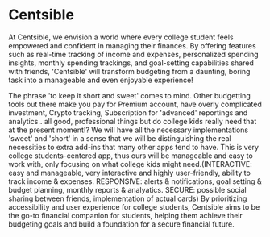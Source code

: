 # Centsible

At Centsible, we envision a world where every college student feels empowered and confident in managing their finances. By offering features such as real-time tracking of income and expenses, personalized spending insights, monthly spending trackings, and goal-setting capabilities shared with friends, 'Centsible' will transform budgeting from a daunting, boring task into a manageable and even enjoyable experience!

The phrase 'to keep it short and sweet' comes to mind. 
Other budgetting tools out there make you pay for Premium account, have overly complicated investment, Crypto tracking, Subscription for 'advanced' reportings and analytics.. all good, professional things but do college kids really need that at the present moment!? We will have all the necessary implementations 'sweet' and 'short' in a sense that we will be distinguishing the real necessities to extra add-ins that many other apps tend to have. This is very college students-centered app, thus ours will be manageable and easy to work with, only focusing on what college kids might need.(INTERACTIVE: easy and manageable, very interactive and highly user-friendly, ability to track income & expenses. RESPONSIVE: alerts & notifications, goal setting & budget planning, monthly reports & analyatics. SECURE: possible social sharing between friends, implementation of actual cards) By prioritizing accessibility and user experience for college students, Centsible aims to be the go-to financial companion for students, helping them achieve their budgeting goals and build a foundation for a secure financial future.

    
